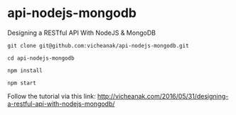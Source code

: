 # api-nodejs-mongodb
Designing a RESTful API With NodeJS &amp; MongoDB

```
git clone git@github.com:vicheanak/api-nodejs-mongodb.git
```

```
cd api-nodejs-mongodb
```

```
npm install
```

```
npm start
```

Follow the tutorial via this link: http://vicheanak.com/2016/05/31/designing-a-restful-api-with-nodejs-mongodb/
